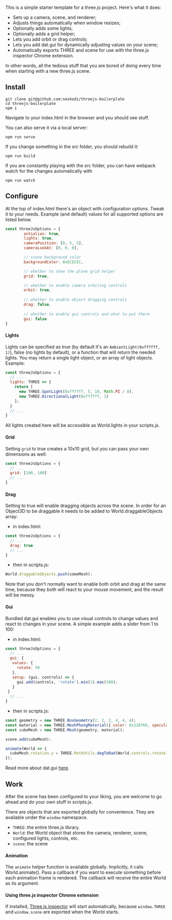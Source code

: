 This is a simple starter template for a three.js project. Here's what it does:

- Sets up a camera, scene, and renderer;
- Adjusts things automatically when window resizes;
- Optionally adds some lights;
- Optionally adds a grid helper;
- Lets you add orbit or drag controls;
- Lets you add dat.gui for dynamically adjusting values on your scene;
- Automatically exports THREE and scene for use with the three.js inspector Chrome extension.

In other words, all the tedious stuff that you are bored of doing every time 
when starting with a new three.js scene.

## Install

```shell script
git clone git@github.com:neskodi/threejs-boilerplate
cd threejs-boilerplate
npm i
```

Navigate to your index.html in the browser and you should see stuff. 

You can also serve it via a local server:

```shell script
npm run serve
```

If you change something in the src folder, you should rebuild it:

```shell script
npm run build
```

If you are constantly playing with the src folder, you can have webpack watch for
the changes automatically with

```shell script
npm run watch
```

## Configure

At the top of index.html there's an object with configuration options. 
Tweak it to your needs. 
Example (and default) values for all supported options are listed below.  
 
```javascript
const threeJsOptions = {
        antialias: true,
        lights: true,
        cameraPosition: [0, 5, 5],
        cameraLookAt: [0, 0, 0],

        // scene background color
        backgroundColor: 0xECECEC,

        // whether to show the plane grid helper
        grid: true,

        // whether to enable camera orbiting controls
        orbit: true,
  
        // whether to enable object dragging controls
        drag: false,
  
        // whether to enable gui controls and what to put there
        gui: false
}
```

#### Lights

Lights can be specified as true (by default it's an ```AmbientLight(0xffffff, 1)```),
false (no lights by default), or a function that will return the needed lights.
You may return a single light object, or an array of light objects.
Example:

```javascript
const threeJsOptions = {
  // ...
  lights: THREE => {
    return [
      new THREE.SpotLight(0xffffff, 5, 10, Math.PI / 8),
      new THREE.DirectionalLight(0xffffff, 1)
    ];
  }
  // ...
}
```

All lights created here will be accessible as World.lights in your scripts.js. 

#### Grid

Setting ```grid``` to true creates a 10x10 grid, but you can pass your own 
dimensions as well:

```javascript
const threeJsOptions = {
  // ...
  grid: [100, 100]
  // ...
}
```

#### Drag

Setting to true will enable dragging objects across the scene. In order for an
Object3D to be draggable it needs to be added to World.draggableObjects array:

- in index.html:
```javascript
const threeJsOptions = {
  // ...
  drag: true
  // ...
}
```

- then in scripts.js:

```javascript
World.draggableObjects.push(someMesh);
```

Note that you don't normally want to enable both orbit and drag at the same time,
because they both will react to your mouse movement, and the result will be messy.

#### Gui

Bundled dat.gui enables you to use visual controls to change values and react to
changes in your scene. A simple example adds a slider from 1 to 100:

- in index.html:
```javascript
const threeJsOptions = {
  // ...
  gui: {
   values: {
     rotate: 50
   },
   setup: (gui, controls) => {
     gui.add(controls, 'rotate').min(1).max(180);
   }
 }
  // ...
}
```

- then in scripts.js:

```javascript
const geometry = new THREE.BoxGeometry(2, 2, 2, 4, 4, 4);
const material = new THREE.MeshPhongMaterial({ color: 0x22EF66, specular: 0xEFEFEF });
const cubeMesh = new THREE.Mesh(geometry, material);

scene.add(cubeMesh);

animate(World => {
  cubeMesh.rotation.y = THREE.MathUtils.degToRad(World.controls.rotate);
});
```

Read more about dat.gui [here](https://github.com/dataarts/dat.gui).

## Work

After the scene has been configured to your liking, you are welcome to go ahead
and do your own stuff in scripts.js.

There are objects that are exported globally for convenience. They are available
under the ```window``` namespace.

- ```THREE```: the entire three.js library.
- ```World```: the World object that stores the camera, renderer, scene, configured lights,
controls, etc.
- ```scene```: the scene

#### Animation

The ```animate``` helper function is available globally. Implicitly, it calls
World.animate(). Pass a callback if you want to execute something before each
animation frame is rendered. The callback will receive the entire World as its 
argument.  

#### Using three.js inspector Chrome extension

If installed, 
[Three.js inspector](https://chrome.google.com/webstore/detail/threejs-inspector/dnhjfclbfhcbcdfpjaeacomhbdfjbebi?hl=en) 
will start automatically, because ```window.THREE``` and ```window.scene``` are exported 
when the World starts. 
